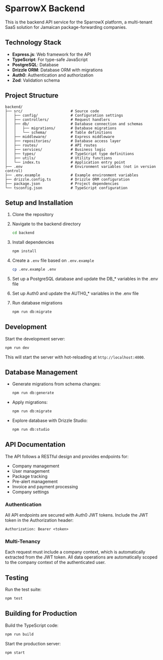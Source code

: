 # SparrowX Backend

This is the backend API service for the SparrowX platform, a multi-tenant SaaS solution for Jamaican package-forwarding companies.

## Technology Stack

- **Express.js**: Web framework for the API
- **TypeScript**: For type-safe JavaScript
- **PostgreSQL**: Database
- **Drizzle ORM**: Database ORM with migrations
- **Auth0**: Authentication and authorization
- **Zod**: Validation schema

## Project Structure

```
backend/
├── src/                      # Source code
│   ├── config/               # Configuration settings
│   ├── controllers/          # Request handlers
│   ├── db/                   # Database connection and schemas
│   │   ├── migrations/       # Database migrations
│   │   └── schema/           # Table definitions
│   ├── middleware/           # Express middleware
│   ├── repositories/         # Database access layer
│   ├── routes/               # API routes
│   ├── services/             # Business logic
│   ├── types/                # TypeScript type definitions
│   ├── utils/                # Utility functions
│   └── index.ts              # Application entry point
├── .env                      # Environment variables (not in version control)
├── .env.example              # Example environment variables
├── drizzle.config.ts         # Drizzle ORM configuration
├── package.json              # Project dependencies
└── tsconfig.json             # TypeScript configuration
```

## Setup and Installation

1. Clone the repository
2. Navigate to the backend directory

   ```bash
   cd backend
   ```

3. Install dependencies

   ```bash
   npm install
   ```

4. Create a `.env` file based on `.env.example`

   ```bash
   cp .env.example .env
   ```

5. Set up a PostgreSQL database and update the DB_* variables in the .env file

6. Set up Auth0 and update the AUTH0_* variables in the .env file

7. Run database migrations

   ```bash
   npm run db:migrate
   ```

## Development

Start the development server:

```bash
npm run dev
```

This will start the server with hot-reloading at `http://localhost:4000`.

## Database Management

- Generate migrations from schema changes:

  ```bash
  npm run db:generate
  ```

- Apply migrations:

  ```bash
  npm run db:migrate
  ```

- Explore database with Drizzle Studio:

  ```bash
  npm run db:studio
  ```

## API Documentation

The API follows a RESTful design and provides endpoints for:

- Company management
- User management
- Package tracking
- Pre-alert management
- Invoice and payment processing
- Company settings

### Authentication

All API endpoints are secured with Auth0 JWT tokens. Include the JWT token in the Authorization header:

```
Authorization: Bearer <token>
```

### Multi-Tenancy

Each request must include a company context, which is automatically extracted from the JWT token. All data operations are automatically scoped to the company context of the authenticated user.

## Testing

Run the test suite:

```bash
npm test
```

## Building for Production

Build the TypeScript code:

```bash
npm run build
```

Start the production server:

```bash
npm start
``` 